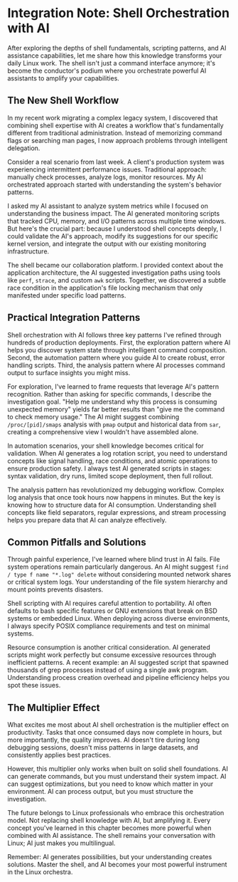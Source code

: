 # Integration Note: Shell Orchestration with AI

After exploring the depths of shell fundamentals, scripting patterns, and AI assistance capabilities, let me share how this knowledge transforms your daily Linux work. The shell isn't just a command interface anymore; it's become the conductor's podium where you orchestrate powerful AI assistants to amplify your capabilities.

## The New Shell Workflow

In my recent work migrating a complex legacy system, I discovered that combining shell expertise with AI creates a workflow that's fundamentally different from traditional administration. Instead of memorizing command flags or searching man pages, I now approach problems through intelligent delegation.

Consider a real scenario from last week. A client's production system was experiencing intermittent performance issues. Traditional approach: manually check processes, analyze logs, monitor resources. My AI orchestrated approach started with understanding the system's behavior patterns.

I asked my AI assistant to analyze system metrics while I focused on understanding the business impact. The AI generated monitoring scripts that tracked CPU, memory, and I/O patterns across multiple time windows. But here's the crucial part: because I understood shell concepts deeply, I could validate the AI's approach, modify its suggestions for our specific kernel version, and integrate the output with our existing monitoring infrastructure.

The shell became our collaboration platform. I provided context about the application architecture, the AI suggested investigation paths using tools like `perf`, `strace`, and custom `awk` scripts. Together, we discovered a subtle race condition in the application's file locking mechanism that only manifested under specific load patterns.

## Practical Integration Patterns

Shell orchestration with AI follows three key patterns I've refined through hundreds of production deployments. First, the exploration pattern where AI helps you discover system state through intelligent command composition. Second, the automation pattern where you guide AI to create robust, error handling scripts. Third, the analysis pattern where AI processes command output to surface insights you might miss.

For exploration, I've learned to frame requests that leverage AI's pattern recognition. Rather than asking for specific commands, I describe the investigation goal. "Help me understand why this process is consuming unexpected memory" yields far better results than "give me the command to check memory usage." The AI might suggest combining `/proc/[pid]/smaps` analysis with `pmap` output and historical data from `sar`, creating a comprehensive view I wouldn't have assembled alone.

In automation scenarios, your shell knowledge becomes critical for validation. When AI generates a log rotation script, you need to understand concepts like signal handling, race conditions, and atomic operations to ensure production safety. I always test AI generated scripts in stages: syntax validation, dry runs, limited scope deployment, then full rollout.

The analysis pattern has revolutionized my debugging workflow. Complex log analysis that once took hours now happens in minutes. But the key is knowing how to structure data for AI consumption. Understanding shell concepts like field separators, regular expressions, and stream processing helps you prepare data that AI can analyze effectively.

## Common Pitfalls and Solutions

Through painful experience, I've learned where blind trust in AI fails. File system operations remain particularly dangerous. An AI might suggest `find / type f name "*.log" delete` without considering mounted network shares or critical system logs. Your understanding of the file system hierarchy and mount points prevents disasters.

Shell scripting with AI requires careful attention to portability. AI often defaults to bash specific features or GNU extensions that break on BSD systems or embedded Linux. When deploying across diverse environments, I always specify POSIX compliance requirements and test on minimal systems.

Resource consumption is another critical consideration. AI generated scripts might work perfectly but consume excessive resources through inefficient patterns. A recent example: an AI suggested script that spawned thousands of grep processes instead of using a single awk program. Understanding process creation overhead and pipeline efficiency helps you spot these issues.

## The Multiplier Effect

What excites me most about AI shell orchestration is the multiplier effect on productivity. Tasks that once consumed days now complete in hours, but more importantly, the quality improves. AI doesn't tire during long debugging sessions, doesn't miss patterns in large datasets, and consistently applies best practices.

However, this multiplier only works when built on solid shell foundations. AI can generate commands, but you must understand their system impact. AI can suggest optimizations, but you need to know which matter in your environment. AI can process output, but you must structure the investigation.

The future belongs to Linux professionals who embrace this orchestration model. Not replacing shell knowledge with AI, but amplifying it. Every concept you've learned in this chapter becomes more powerful when combined with AI assistance. The shell remains your conversation with Linux; AI just makes you multilingual.

Remember: AI generates possibilities, but your understanding creates solutions. Master the shell, and AI becomes your most powerful instrument in the Linux orchestra.